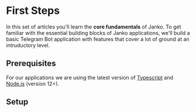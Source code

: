 # First Steps
In this set of articles you'll learn the **core fundamentals** of Janko. To get familiar with the essential building blocks of Janko applications, we'll build a basic Telegram Bot application with features that cover a lot of ground at an intruductory level.

## Prerequisites
For our applications we are using the latest version of [Typescript](https://www.typescriptlang.org/) and [Node.js](https://nodejs.org/) (version 12+).

## Setup
